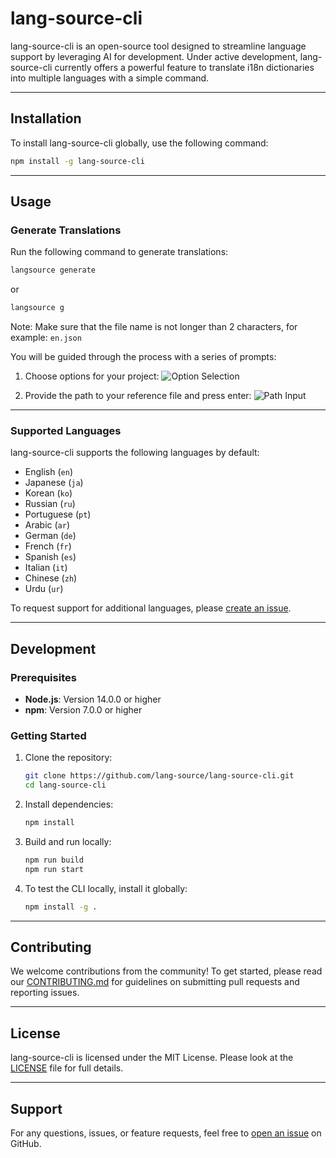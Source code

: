 # lang-source-cli

lang-source-cli is an open-source tool designed to streamline language support by leveraging AI for development. Under active development, lang-source-cli currently offers a powerful feature to translate i18n dictionaries into multiple languages with a simple command.

---

## Installation

To install lang-source-cli globally, use the following command:

```bash
npm install -g lang-source-cli
```

---

## Usage

### Generate Translations

Run the following command to generate translations:

```bash
langsource generate
```

or

```bash
langsource g
```

Note: Make sure that the file name is not longer than 2 characters, for example: `en.json`

You will be guided through the process with a series of prompts:

1. Choose options for your project:
   ![Option Selection](https://github.com/user-attachments/assets/709c57d4-8c59-4164-b1d5-be27f2af7772)

2. Provide the path to your reference file and press enter:
   ![Path Input](https://github.com/user-attachments/assets/533454af-1241-4ab8-b176-9aecf7ed8c75)

---

### Supported Languages

lang-source-cli supports the following languages by default:

- English (`en`)
- Japanese (`ja`)
- Korean (`ko`)
- Russian (`ru`)
- Portuguese (`pt`)
- Arabic (`ar`)
- German (`de`)
- French (`fr`)
- Spanish (`es`)
- Italian (`it`)
- Chinese (`zh`)
- Urdu (`ur`)

To request support for additional languages, please [create an issue](https://github.com/lang-source/lang-source-cli/issues).

---

## Development

### Prerequisites

- **Node.js**: Version 14.0.0 or higher  
- **npm**: Version 7.0.0 or higher  

### Getting Started

1. Clone the repository:
   ```bash
   git clone https://github.com/lang-source/lang-source-cli.git
   cd lang-source-cli
   ```

2. Install dependencies:
   ```bash
   npm install
   ```

3. Build and run locally:
   ```bash
   npm run build
   npm run start
   ```

4. To test the CLI locally, install it globally:
   ```bash
   npm install -g .
   ```

---

## Contributing

We welcome contributions from the community! To get started, please read our [CONTRIBUTING.md](./CONTRIBUTING.md) for guidelines on submitting pull requests and reporting issues.

---

## License

lang-source-cli is licensed under the MIT License. Please look at the [LICENSE](./LICENSE) file for full details.

---

## Support

For any questions, issues, or feature requests, feel free to [open an issue](https://github.com/lang-source/lang-source-cli/issues) on GitHub.
